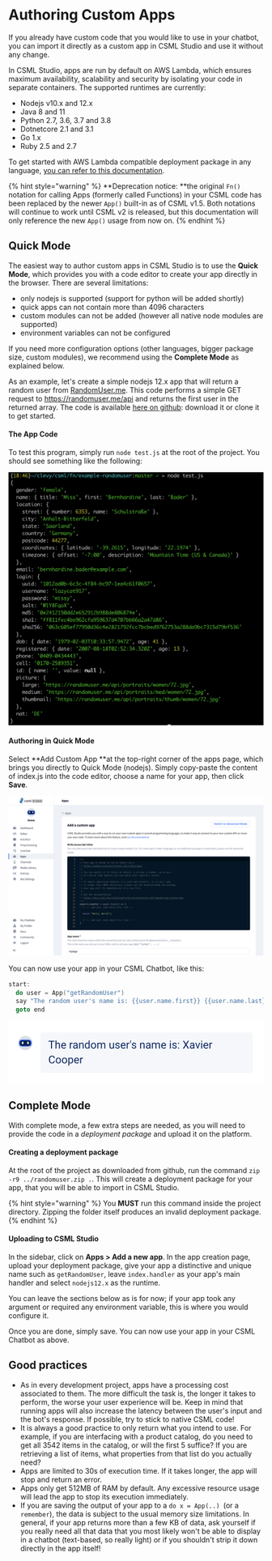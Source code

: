 # Authoring Custom Apps

If you already have custom code that you would like to use in your chatbot, you can import it directly as a custom app in CSML Studio and use it without any change.

In CSML Studio, apps are run by default on AWS Lambda, which ensures maximum availability, scalability and security by isolating your code in separate containers. The supported runtimes are currently:

* Nodejs v10.x and 12.x
* Java 8 and 11
* Python 2.7, 3.6, 3.7 and 3.8
* Dotnetcore 2.1 and 3.1
* Go 1.x
* Ruby 2.5 and 2.7

To get started with AWS Lambda compatible deployment package in any language, [you can refer to this documentation](https://docs.aws.amazon.com/lambda/latest/dg/gettingstarted-features.html#gettingstarted-features-package).

{% hint style="warning" %}
**Deprecation notice: **the original `Fn()` notation for calling Apps (formerly called Functions) in your CSML code has been replaced by the newer `App()` built-in as of CSML v1.5. Both notations will continue to work until CSML v2 is released, but this documentation will only reference the new `App()` usage from now on.
{% endhint %}

## Quick Mode

The easiest way to author custom apps in CSML Studio is to use the **Quick Mode**, which provides you with a code editor to create your app directly in the browser. There are several limitations:

* only nodejs is supported (support for python will be added shortly)
* quick apps can not contain more than 4096 characters
* custom modules can not be added (however all native node modules are supported)
* environment variables can not be configured

If you need more configuration options (other languages, bigger package size, custom modules), we recommend using the **Complete Mode** as explained below.

As an example, let's create a simple nodejs 12.x app that will return a random user from [RandomUser.me](https://randomuser.me). This code performs a simple GET request to https://randomuser.me/api and returns the first user in the returned array. The code is available [here on github](https://github.com/frsechet/csml-function-example-node12): download it or clone it to get started.

#### The App Code

To test this program, simply run `node test.js` at the root of the project. You should see something like the following:

![](<../../.gitbook/assets/image (13).png>)

#### Authoring in Quick Mode

Select **Add Custom App **at the top-right corner of the apps page, which brings you directly to Quick Mode (nodejs). Simply copy-paste the content of index.js into the code editor, choose a name for your app, then click **Save**.

![](<../../.gitbook/assets/CleanShot 2021-06-04 at 12.30.29@2x.png>)

You can now use your app in your CSML Chatbot, like this:

```cpp
start:
  do user = App("getRandomUser")
  say "The random user's name is: {{user.name.first}} {{user.name.last}}"
  goto end 
```

![](<../../.gitbook/assets/image (14).png>)

## Complete Mode

With complete mode, a few extra steps are needed, as you will need to provide the code in a _deployment package_ and upload it on the platform.

#### Creating a deployment package

At the root of the project as downloaded from github, run the command `zip -r9 ../randomuser.zip .`. This will create a deployment package for your app, that you will be able to import in CSML Studio.

{% hint style="warning" %}
You **MUST** run this command inside the project directory. Zipping the folder itself produces an invalid deployment package.
{% endhint %}

#### Uploading to CSML Studio

In the sidebar, click on **Apps > Add a new app**. In the app creation page, upload your deployment package, give your app a distinctive and unique name such as `getRandomUser`, leave `index.handler` as your app's main handler and select `nodejs12.x` as the runtime.

You can leave the sections below as is for now; if your app took any argument or required any environment variable, this is where you would configure it.

Once you are done, simply save. You can now use your app in your CSML Chatbot as above.

## Good practices

* As in every development project, apps have a processing cost associated to them. The more difficult the task is, the longer it takes to perform, the worse your user experience will be. Keep in mind that running apps will also increase the latency between the user's input and the bot's response. If possible, try to stick to native CSML code!
* It is always a good practice to only return what you intend to use. For example, if you are interfacing with a product catalog, do you need to get all 3542 items in the catalog, or will the first 5 suffice? If you are retrieving a list of items, what properties from that list do you actually need?
* Apps are limited to 30s of execution time. If it takes longer, the app will stop and return an error.
* Apps only get 512MB of RAM by default. Any excessive resource usage will lead the app to stop its execution immediately.
* If you are saving the output of your app to a `do x = App(..) `(or a `remember`), the data is subject to the usual memory size limitations. In general, if your app returns more than a few KB of data, ask yourself if you really need all that data that you most likely won't be able to display in a chatbot (text-based, so really light) or if you shouldn't strip it down directly in the app itself!
